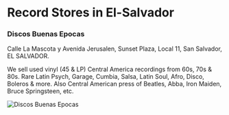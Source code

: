 # Record Stores in El-Salvador

### Discos Buenas Epocas

Calle La Mascota y Avenida Jerusalen, Sunset Plaza, Local 11, San Salvador, EL SALVADOR.

We sell used vinyl (45 & LP) Central America recordings from 60s, 70s & 80s.
Rare Latin Psych, Garage, Cumbia, Salsa, Latin Soul, Afro, Disco, Boleros & more. Also Central American press of Beatles, Abba, Iron Maiden, Bruce Springsteen, etc.

![Discos Buenas Epocas](https://discogslabs.imgix.net/vinylhub/55f799bb68d3bd001134ae4b.jpg?auto=compress%2Cformat&fit=max&fm=jpg&h=2000&w=2000&s=e7c9bb588ee19cf645417f0f33488a0d "Discos Buenas Epocas")

